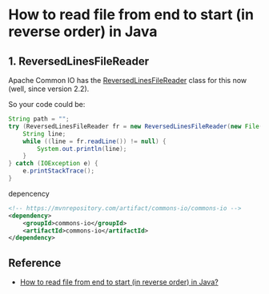 # How to read file from end to start (in reverse order) in Java

## 1. ReversedLinesFileReader

Apache Common IO has the [ReversedLinesFileReader](https://commons.apache.org/proper/commons-io/javadocs/api-2.4/org/apache/commons/io/input/ReversedLinesFileReader.html) class for this now (well, since version 2.2).

So your code could be:

```java
String path = "";
try (ReversedLinesFileReader fr = new ReversedLinesFileReader(new File(path), StandardCharsets.UTF_8)) {
    String line;
    while ((line = fr.readLine()) != null) {
        System.out.println(line);
    }
} catch (IOException e) {
    e.printStackTrace();
}
```

depencency

```xml
<!-- https://mvnrepository.com/artifact/commons-io/commons-io -->
<dependency>
    <groupId>commons-io</groupId>
    <artifactId>commons-io</artifactId>
</dependency>
```

## Reference

- [How to read file from end to start (in reverse order) in Java?](https://stackoverflow.com/questions/8664705/how-to-read-file-from-end-to-start-in-reverse-order-in-java)

